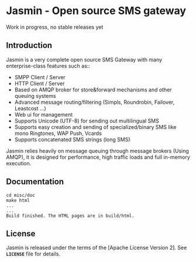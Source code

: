 Jasmin - Open source SMS gateway
================================
Work in progress, no stable releases yet


Introduction
------------
Jasmin is a very complete open source SMS Gateway with many enterprise-class features such as::
* SMPP Client / Server
* HTTP Client / Server
* Based on AMQP broker for store&forward mechanisms and other queuing systems
* Advanced message routing/filtering (Simpls, Roundrobin, Failover, Leastcost ...)
* Web ui for management
* Supports Unicode (UTF-8) for sending out multilingual SMS
* Supports easy creation and sending of specialized/binary SMS like mono Ringtones, WAP Push, Vcards
* Supports concatenated SMS strings (long SMS)

Jasmin relies heavily on message queuing through message brokers (Using AMQP), it is designed for performance, 
high traffic loads and full in-memory execution.

Documentation
-------------
```
cd misc/doc
make html
...
...
Build finished. The HTML pages are in build/html.
```

License
-------
Jasmin is released under the terms of the [Apache License Version 2]. See **`LICENSE`** file for details.

